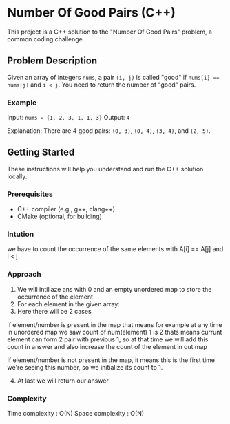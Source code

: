 # Number Of Good Pairs (C++)

This project is a C++ solution to the "Number Of Good Pairs" problem, a common coding challenge.

## Problem Description

Given an array of integers `nums`, a pair `(i, j)` is called "good" if `nums[i] == nums[j]` and `i < j`. You need to return the number of "good" pairs.

### Example

Input: `nums = {1, 2, 3, 1, 1, 3}`
Output: `4`

Explanation: There are 4 good pairs: `(0, 3)`, `(0, 4)`, `(3, 4)`, and `(2, 5)`.

## Getting Started

These instructions will help you understand and run the C++ solution locally.

### Prerequisites

- C++ compiler (e.g., g++, clang++)
- CMake (optional, for building)

### Intution
we have to count the occurrence of the same elements
with A[i] == A[j] and i < j

### Approach
1. We will intiliaze ans with 0 and an empty unordered map to store the occurrence of the element
2. For each element in the given array:
3. Here there will be 2 cases

  if element/number is present in the map that means for example at any time in unordered map we saw count of num(element) 1 is 2 thats means currunt element can form 2 pair with previous 1, so at that time we will add this count in answer and also increase the count of the element in out map

  If element/number is not present in the map, it means this is the first time we're seeing this number, so we initialize its count to 1.
  
4. At last we will return our answer

### Complexity
Time complexity : O(N)
Space complexity : O(N)
